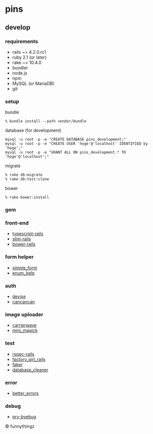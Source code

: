 # pins

## develop

### requirements
* rails ~> 4.2.0.rc1
* ruby 2.1 (or later)
* rake ~> 10.4.0
* bundler
* node.js
* npm
* MySQL (or MariaDB)
* git

### setup

bundle

```
% bundle install --path vendor/bundle
```

database (for development)

```
mysql -u root -p -e "CREATE DATABASE pins_development;"
mysql -u root -p -e "CREATE USER 'hoge'@'localhost' IDENTIFIED by 'hoge';"
mysql -u root -p -e "GRANT ALL ON pins_development.* TO 'hoge'@'localhost';"
```

migrate

```
% rake db:migrate
% rake db:test:clone
```

bower

```
% rake bower:install
```

### gem

### front-end

- [typescript-rails](https://github.com/typescript-ruby/typescript-rails)
- [slim-rails](https://github.com/slim-template/slim-rails)
- [bower-rails](https://github.com/42dev/bower-rails)

### form helper

- [simple_form](https://github.com/plataformatec/simple_form)
- [enum_help](https://github.com/zmbacker/enum_help)

### auth

- [devise](https://github.com/plataformatec/devise)
- [cancancan](https://github.com/CanCanCommunity/cancancan)

### image uploader

- [carrierwave](https://github.com/carrierwaveuploader/carrierwave)
- [mini_magick](https://github.com/minimagick/minimagick)

### test

- [rspec-rails](https://github.com/rspec/rspec-rails)
- [factory_girl_rails](https://github.com/thoughtbot/factory_girl_rails)
- [faker](https://github.com/stympy/faker)
- [database_cleaner](https://github.com/DatabaseCleaner/database_cleaner)

### error

- [better_errors](https://github.com/charliesome/better_errors)

### debug

- [pry-byebug](https://github.com/deivid-rodriguez/pry-byebug)


&copy; funnythingz
